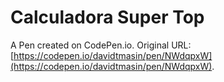 # Calculadora Super Top

A Pen created on CodePen.io. Original URL: [https://codepen.io/davidtmasin/pen/NWdqpxW](https://codepen.io/davidtmasin/pen/NWdqpxW).


